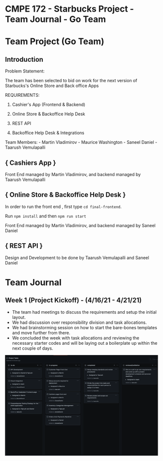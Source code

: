 
# CMPE 172 - Starbucks Project - Team Journal - Go Team


# Team Project (Go Team)


## Introduction

Problem Statement:

The team has been selected to bid on work for the next version of Starbucks's Online Store and Back office Apps

REQUIREMENTS:

1. Cashier's App (Frontend & Backend)

2. Online Store & Backoffice Help Desk

3. REST API

4. Backoffice Help Desk & Integrations

Team Members: - Martin Vladimirov - Maurice Washington - Saneel Daniel - Taarush Vemulapalli

## { Cashiers App }


Front End managed by Martin Vladimirov, and backend managed by Taarush Vemulapalli

## { Online Store & Backoffice Help Desk }
In order to run the front end , first type `cd final-frontend`. 

Run `npm install` and then `npm run start`


Front End managed by Martin Vladimirov, and backend managed by Saneel Daniel

## { REST API }

Design and Development to be done by Taarush Vemulapalli and Saneel Daniel

# Team Journal

## Week 1 (Project Kickoff) - (4/16/21 - 4/21/21)

- The team had meetings to discuss the requirements and setup the initial layout.
- We had discussion over responsibility division and task allocations.
- We had brainstorming session on how to start the bare-bones templates and move further from there.
- We concluded the week with task allocations and reviewing the necessary starter codes and will be laying out a boilerplate up within the next couple of days.

![week1-taskboard](Images/week1-taskboard.png)
